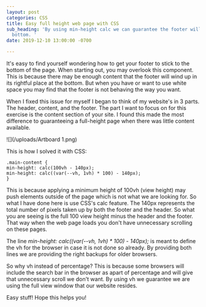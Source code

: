 ```yaml
---
layout: post
categories: CSS
title: Easy full height web page with CSS
sub_heading: 'By using min-height calc we can guarantee the footer will stay at the
  bottom. '
date: 2019-12-10 13:00:00 -0700

---
```

It's easy to find yourself wondering how to get your footer to stick to the bottom of the page. When starting out, you may overlook this component. This is because there may be enough content that the footer will wind up in its rightful place at the bottom. But when you have or want to use white space you may find that the footer is not behaving the way you want.

When I fixed this issue for myself I began to think of my website's in 3 parts. The header, content, and the footer. The part I want to focus on for this exercise is the content section of your site. I found this made the most difference to guaranteeing a full-height page when there was little content available.

![](/uploads/Artboard 1.png)

This is how I solved it with CSS:

    .main-content { 
    min-height: calc(100vh - 140px); 
    min-height: calc((var(--vh, 1vh) * 100) - 140px); 
    }

This is because applying a minimum height of 100vh (view height) may push elements outside of the page which is not what we are looking for. So what I have done here is use CSS's calc feature. The 140px represents the total number of pixels taken up by both the footer and the header. So what you are seeing is the full 100 view height minus the header and the footer. That way when the web page loads you don't have unnecessary scrolling on these pages.

The line _min-height: calc((var(--vh, 1vh) * 100) - 140px);_ is meant to define the vh for the browser in case it is not done so already. By providing both lines we are providing the right backups for older browsers.

So why vh instead of percentage? This is because some browsers will include the search bar in the browser as apart of percentage and will give that unnecessary scroll we don't want. By using vh we guarantee we are using the full view window that our website resides.

Easy stuff! Hope this helps you!